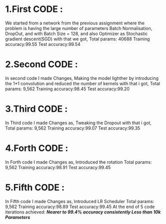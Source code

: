 # 1.First CODE :
   We started from a network from the previous assignment where the problem is having the large number of parameters
          Batch Normalisation,
          DropOut,
          and with Batch Size = 128,
          and also Optimizer as Stochastic gradient descent(SGD)
  with that we got,
          Total params: 40688
          Training accuracy:99.55
          Test accuracy:99.54
 # 2.Second CODE :
   In second code I made Changes,
          Making the model lighther by introducing the 1*1 convolution and reduced the number of kernels
  with that i got,
          Total params: 9,562
          Training accuracy:98.45
          Test accuracy:99.20
 # 3.Third CODE :
   In Third code I made Changes as,
          Tweaking the Dropout
  with that i got,
          Total params: 9,562
          Training accuracy:99.07
          Test accuracy:99.35
 # 4.Forth CODE :
   In Forth code I made Changes as,
          Introduced the rotation 
          Total params: 9,562
          Training accuracy:98.91
          Test accuracy:99.45
  # 5.Fifth CODE :
   In Fifth code I made Changes as,
          Introduced LR Scheduler
          Total params: 9,562
          Training accuracy:98.89
          Test accuracy:99.45
At the end of 5 code iterations achieved:
***Nearer to 99.4% accuracy consistently
Less than 10k Parameters***

